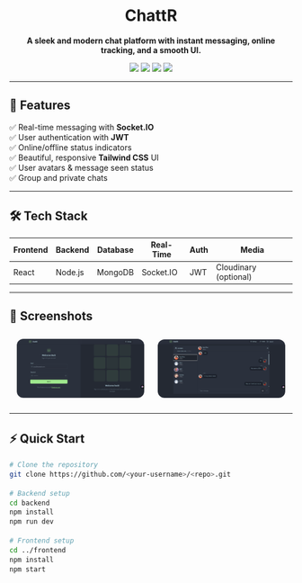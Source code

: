 <h1 align="center">ChattR</h1>
<p align="center">
  <b>A sleek and modern chat platform with instant messaging, online tracking, and a smooth UI.</b>
</p>

<p align="center">
  <img src="https://img.shields.io/badge/Frontend-React-blue?style=for-the-badge" />
  <img src="https://img.shields.io/badge/Backend-Node.js-green?style=for-the-badge" />
  <img src="https://img.shields.io/badge/Database-MongoDB-brightgreen?style=for-the-badge" />
  <img src="https://img.shields.io/badge/Socket.IO-RealTime-black?style=for-the-badge" />
</p>

---

## 🚀 Features
✅ Real-time messaging with **Socket.IO**  
✅ User authentication with **JWT**  
✅ Online/offline status indicators  
✅ Beautiful, responsive **Tailwind CSS** UI  
✅ User avatars & message seen status  
✅ Group and private chats  

---

## 🛠️ Tech Stack
| Frontend | Backend | Database | Real-Time | Auth | Media |
|----------|---------|----------|-----------|------|-------|
| React    | Node.js | MongoDB  | Socket.IO | JWT  | Cloudinary (optional) |

---

## 📸 Screenshots

<p align="center">
  <img src="./Screenshots/Screenshot 2025-09-05 184043.png" alt="Login" width="45%" style="margin: 10px; border-radius: 12px;"/>
  <img src="./Screenshots/Screenshot 2025-09-05 184341.png" alt="Chat" width="45%" style="margin: 10px; border-radius: 12px;"/>
</p>

---

## ⚡ Quick Start

```bash
# Clone the repository
git clone https://github.com/<your-username>/<repo>.git

# Backend setup
cd backend
npm install
npm run dev

# Frontend setup
cd ../frontend
npm install
npm start
